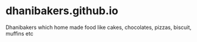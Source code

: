 # dhanibakers.github.io
Dhanibakers which home made food like cakes, chocolates, pizzas, biscuit, muffins etc
